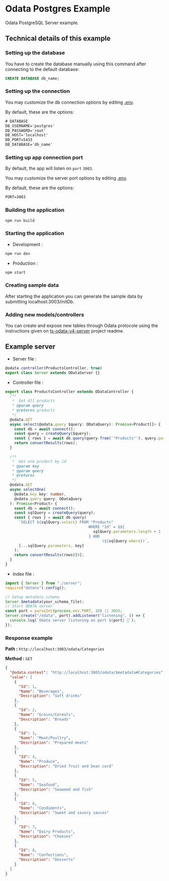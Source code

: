 # Odata Postgres Example

Odata PostgreSQL Server example.

## Technical details of this example

### Setting up the database

You have to create the database manually using this command after connecting to the default database:

```SQL
CREATE DATABASE db_name;
```

### Setting up the connection

You may customize the db connection options by editing [.env](http://gitlab.leyton.fr/salesforce/ODATA/-/blob/server/.env#L4-L8).

By default, these are the options:

```txt
# DATABASE
DB_USERNAME='postgres'
DB_PASSWORD='root'
DB_HOST='localhost'
DB_PORT=5433
DB_DATABASE='db_name'
```

### Setting up app connection port

By default, the app will listen on `port` `3003`.

You may customize the server port options by editing [.env](https://github.com/leyton-group/pg-odata-server/blob/develop/.env#L1-L2).

By default, these are the options:

```txt
PORT=3003
```

### Building the application

```sh
npm run build
```

### Starting the application

- Development :

```sh
npm run dev
```

- Production :

```sh
npm start
```

### Creating sample data

After starting the application you can generate the sample data by submitting localhost:3003/initDb.

### Adding new models/controllers

You can create and expose new tables through Odata protocole using the instructions given on [ts-odata-v4-server](https://github.com/leyton-group/ts-odata-v4-server) project readme.

## Example server

- Server file :

```typescript
@odata.controller(ProductsController, true)
export class Server extends ODataServer {}
```

- Controller file :

```typescript
export class ProductsController extends ODataController {
  /**
   *  Get All products
   * @param query
   * @returns products
   */
  @odata.GET
  async select(@odata.query $query: ODataQuery): Promise<Product[]> {
    const db = await connect();
    const query = createQuery($query);
    const { rows } = await db.query(query.from('"Products"'), query.parameters);
    return convertResults(rows);
  }

  /**
   *  Get one product by id
   * @param key
   * @param query
   * @returns
   */
  @odata.GET
  async selectOne(
    @odata.key key: number,
    @odata.query query: ODataQuery
  ): Promise<Product> {
    const db = await connect();
    const sqlQuery = createQuery(query);
    const { rows } = await db.query(
      `SELECT ${sqlQuery.select} FROM "Products"
                                     WHERE "Id" = $${
                                       sqlQuery.parameters.length + 1
                                     } AND
                                           (${sqlQuery.where})`,
      [...sqlQuery.parameters, key]
    );
    return convertResults(rows)[0];
  }
}
```

- Index file :

```typescript
import { Server } from "./server";
require("dotenv").config();

// Setup metadata schema
Server.$metadata(your_schema_file);
// Start ODATA server
const port = parseInt(process.env.PORT, 10) || 3003;
Server.create("/odata", port).addListener("listening", () => {
  console.log(`Odata server listening on port ${port} 🚀`);
});
```

### Response example

**Path :** `http://localhost:3003/odata/Categories`

**Method :** `GET`

```json
{
  "@odata.context": "http://localhost:3003/odata/$metadata#Categories",
  "value": [
    {
      "Id": 1,
      "Name": "Beverages",
      "Description": "Soft drinks"
    },
    {
      "Id": 2,
      "Name": "Grains/Cereals",
      "Description": "Breads"
    },
    {
      "Id": 3,
      "Name": "Meat/Poultry",
      "Description": "Prepared meats"
    },
    {
      "Id": 4,
      "Name": "Produce",
      "Description": "Dried fruit and bean curd"
    },
    {
      "Id": 5,
      "Name": "Seafood",
      "Description": "Seaweed and fish"
    },
    {
      "Id": 6,
      "Name": "Condiments",
      "Description": "Sweet and savory sauces"
    },
    {
      "Id": 7,
      "Name": "Dairy Products",
      "Description": "Cheeses"
    },
    {
      "Id": 8,
      "Name": "Confections",
      "Description": "Desserts"
    }
  ]
}
```
